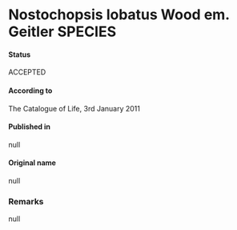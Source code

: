 # Nostochopsis lobatus Wood em. Geitler SPECIES

#### Status
ACCEPTED

#### According to
The Catalogue of Life, 3rd January 2011

#### Published in
null

#### Original name
null

### Remarks
null